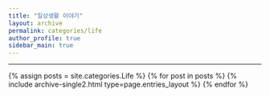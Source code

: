 ```yaml
---
title: "일상생활 이야기"
layout: archive
permalink: categories/life
author_profile: true
sidebar_main: true
---
```


<!-- 공백이 포함되어 있는 카테고리 이름의 경우 site.categories['a b c'] 이런식으로! -->

***

{% assign posts = site.categories.Life %}
{% for post in posts %} {% include archive-single2.html type=page.entries_layout %} {% endfor %}
